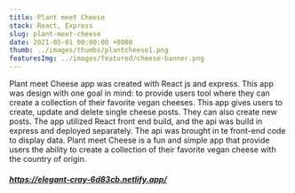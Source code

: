 ```yaml
---
title: Plant meet Cheese
stack: React, Express
slug: plant-meet-cheese
date: 2021-05-01 00:00:00 +0000
thumb: ../images/thumbs/plantcheese1.png
featuresImg: ../images/featured/cheese-banner.png
---
```

Plant meet Cheese app was created with React js and express. This app was design with one goal in mind: to provide users tool where they can create a collection of their favorite vegan cheeses. This app gives users to create, update and delete single cheese posts. They can also create new posts. The app utilized React front end build, and the api was build in express and deployed separately. The api was brought in te front-end code to display data. 
 Plant meet Cheese is a fun and simple app that provide users the ability to create a collection of their favorite vegan cheese with the country of origin. 




##### <https://elegant-cray-6d83cb.netlify.app/>